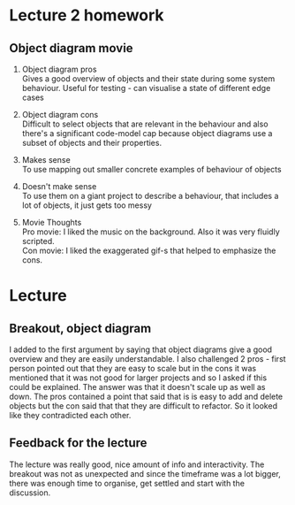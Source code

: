 # Lecture 2 homework
## Object diagram movie
1. Object diagram pros  
Gives a good overview of objects and their state during some system behaviour. Useful for testing - can visualise a state of different edge cases

2. Object diagram cons  
Difficult to select objects that are relevant in the behaviour and also there's a significant code-model cap because object diagrams use a subset of objects and their properties. 
3. Makes sense  
To use mapping out smaller concrete examples of behaviour of objects
4. Doesn't make sense   
To use them on a giant project to describe a behaviour, that includes a lot of objects, it just gets too messy
5. Movie Thoughts  
Pro movie: I liked the music on the background. Also it was very fluidly scripted.  
Con movie: I liked the exaggerated gif-s that helped to emphasize the cons. 

# Lecture

## Breakout, object diagram
I added to the first argument by saying that object diagrams give a good overview and they are easily understandable.
I also challenged 2 pros - first person pointed out that they are easy to scale but in the cons it was mentioned that it was not good for larger projects and so I asked if this could be explained. The answer was that it doesn't scale up as well as down. The pros contained a point that said that is is easy to add and delete objects but the con said that that they are difficult to refactor. So it looked like they contradicted each other. 

## Feedback for the lecture
The lecture was really good, nice amount of info and interactivity. The breakout was not as unexpected and since the timeframe was a lot bigger, there was enough time to organise, get settled and start with the discussion.  